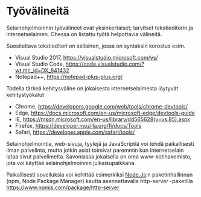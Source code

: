 # Työvälineitä

Selainohjelmoinnin työvälineet ovat yksinkertaiset; tarvitset tekstieditorin ja internetselaimen. Ohessa on listattu työtä helpottavia välineitä.

Suositeltava tekstieditori on sellainen, jossa on syntaksin korostus esim.

* Visual Studio 2017, https://visualstudio.microsoft.com/vs/
* Visual Studio Code, https://code.visualstudio.com/?wt.mc_id=DX_841432
* Notepad++, https://notepad-plus-plus.org/


Todella tärkeä kehitysväline on jokaisesta internetselaimesta löytyvät kehitystyökalut

* Chrome, https://developers.google.com/web/tools/chrome-devtools/
* Edge, https://docs.microsoft.com/en-us/microsoft-edge/devtools-guide
* IE, https://msdn.microsoft.com/en-us/library/dd565628(v=vs.85).aspx
* Firefox, https://developer.mozilla.org/fi/docs/Tools
* Safari, https://developer.apple.com/safari/tools/


Selainohjelmointia, web-sivuja, tyylejä ja JavaScriptiä voi tehdä paikallisesti ilman palvelinta, mutta jotkin asiat toimivat paremmin kun internetselain lataa sivut palvelimelta.
Savoniassa jokaisella on oma www-kotihakemisto, jota voi käyttää selainohjelmoinnin julkaisupaikkana.

Paikallisesti sovelluksia voi kehittää esimerkiksi [Node.Js](https://nodejs.org/en/):n paketinhallinnan (npm, Node Package Manager) kautta asennettavalla http-server -paketilla https://www.npmjs.com/package/http-server
